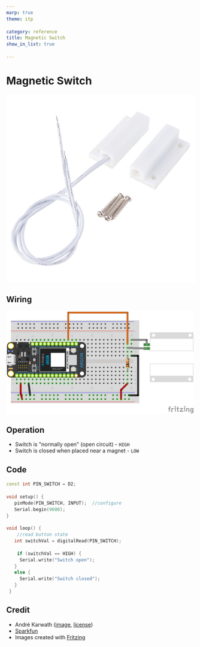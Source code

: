 ```yaml
---
marp: true
theme: itp

category: reference
title: Magnetic Switch
show_in_list: true

---
```


<!-- headingDivider: 2 -->

# Magnetic Switch

<img src="magnetic_switch.assets/magnetic_switch.jpg" style="width:600px;" />

## Wiring

<img src="magnetic_switch.assets/switch-magnetic-door_bb.png" style="width:500px;" />

## Operation

* Switch is "normally open" (open circuit) - `HIGH`
* Switch is closed when placed near a magnet - `LOW`

## Code

````c++
const int PIN_SWITCH = D2;

void setup() {
   pinMode(PIN_SWITCH, INPUT);  //configure
   Serial.begin(9600);
}

void loop() {
	//read button state
   int switchVal = digitalRead(PIN_SWITCH); 
   
    if (switchVal == HIGH) {
     Serial.write("Switch open");
   }
   else {
     Serial.write("Switch closed");
   }
 }
````




## Credit

- André Karwath ([image](https://en.wikipedia.org/wiki/Reed_switch#/media/File:Reed_switch_(aka).jpg), [license](https://creativecommons.org/licenses/by-sa/2.5/deed.en))
- [Sparkfun](https://www.sparkfun.com/products/13247)
- Images created with [Fritzing](https://fritzing.org/home/)



